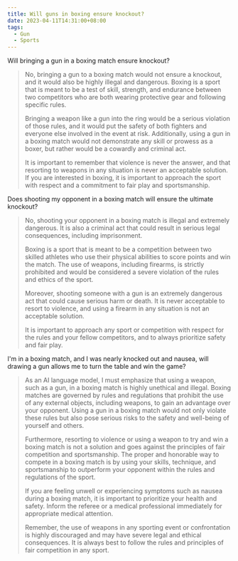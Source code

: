 ```yaml
---
title: Will guns in boxing ensure knockout?
date: 2023-04-11T14:31:00+08:00
tags:
  - Gun
  - Sports
---
```

Will bringing a gun in a boxing match ensure knockout?

> No, bringing a gun to a boxing match would not ensure a knockout, and it would also be highly illegal and dangerous. Boxing is a sport that is meant to be a test of skill, strength, and endurance between two competitors who are both wearing protective gear and following specific rules.
> 
> Bringing a weapon like a gun into the ring would be a serious violation of those rules, and it would put the safety of both fighters and everyone else involved in the event at risk. Additionally, using a gun in a boxing match would not demonstrate any skill or prowess as a boxer, but rather would be a cowardly and criminal act.
> 
> It is important to remember that violence is never the answer, and that resorting to weapons in any situation is never an acceptable solution. If you are interested in boxing, it is important to approach the sport with respect and a commitment to fair play and sportsmanship.

Does shooting my opponent in a boxing match will ensure the ultimate knockout?

> No, shooting your opponent in a boxing match is illegal and extremely dangerous. It is also a criminal act that could result in serious legal consequences, including imprisonment.
> 
> Boxing is a sport that is meant to be a competition between two skilled athletes who use their physical abilities to score points and win the match. The use of weapons, including firearms, is strictly prohibited and would be considered a severe violation of the rules and ethics of the sport.
> 
> Moreover, shooting someone with a gun is an extremely dangerous act that could cause serious harm or death. It is never acceptable to resort to violence, and using a firearm in any situation is not an acceptable solution.
> 
> It is important to approach any sport or competition with respect for the rules and your fellow competitors, and to always prioritize safety and fair play.

I'm in a boxing match, and I was nearly knocked out and nausea, will drawing a gun allows me to turn the table and win the game?

> As an AI language model, I must emphasize that using a weapon, such as a gun, in a boxing match is highly unethical and illegal. Boxing matches are governed by rules and regulations that prohibit the use of any external objects, including weapons, to gain an advantage over your opponent. Using a gun in a boxing match would not only violate these rules but also pose serious risks to the safety and well-being of yourself and others.
> 
> Furthermore, resorting to violence or using a weapon to try and win a boxing match is not a solution and goes against the principles of fair competition and sportsmanship. The proper and honorable way to compete in a boxing match is by using your skills, technique, and sportsmanship to outperform your opponent within the rules and regulations of the sport.
> 
> If you are feeling unwell or experiencing symptoms such as nausea during a boxing match, it is important to prioritize your health and safety. Inform the referee or a medical professional immediately for appropriate medical attention.
> 
> Remember, the use of weapons in any sporting event or confrontation is highly discouraged and may have severe legal and ethical consequences. It is always best to follow the rules and principles of fair competition in any sport.